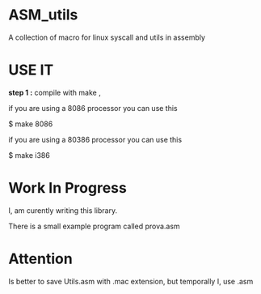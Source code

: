 # ASM_utils
A collection of macro for linux syscall and utils in assembly

# USE IT
**step 1 :**
compile with make ,

if you are using a 8086 processor you can use this

$ make 8086

if you are using a 80386 processor you can use this

$ make i386


# Work In Progress
I, am curently writing this library.

There is a small example program called prova.asm

# Attention
Is better to save Utils.asm with .mac extension, but temporally I, use .asm
